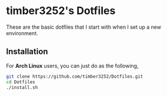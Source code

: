 # timber3252's Dotfiles

These are the basic dotfiles that I start with when I set up a new environment.

## Installation

For **Arch Linux** users, you can just do as the following, 

```bash
git clone https://github.com/timber3252/Dotfiles.git
cd Dotfiles
./install.sh
```

